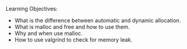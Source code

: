Learning Objectives:

- What is the difference between automatic and dynamic allocation.
- What is malloc and free and how to use them.
- Why and when use malloc.
- How to use valgrind to check for memory leak.